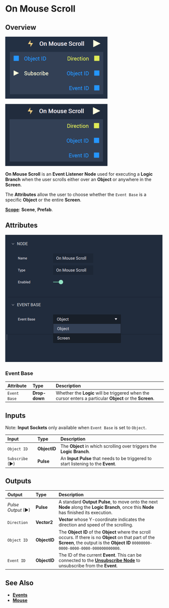 # On Mouse Scroll

## Overview

![The On Mouse Scroll Node with Object base.](../../../.gitbook/assets/on-mouse-scroll-objbase.png)

![The On Mouse Scroll Node with Screen base.](../../../.gitbook/assets/on-mouse-scroll-scrbase.png)

**On Mouse Scroll** is an **Event Listener** **Node** used for executing a **Logic Branch** when the user scrolls either over an **Object** or anywhere in the **Screen**.

The **Attributes** allow the user to choose whether the `Event Base` is a specific **Object** or the entire **Screen**.

[**Scope**](../../overview.md#scopes): **Scene**, **Prefab**.

## Attributes

![The On Mouse Scroll Node Attributes.](../../../.gitbook/assets/on-mouse-scroll-attri.png)

### Event Base

| Attribute | Type | Description |
| :--- | :--- | :--- |
| `Event Base` | **Drop-down** | Whether the **Logic** will be triggered when the cursor enters a particular **Object** or the **Screen**.  |

## Inputs

Note: **Input Sockets** only available when `Event Base` is set to `Object`.

| Input | Type | Description |
| :--- | :--- | :--- |
| `Object ID` | **ObjectID** | The **Object** in which scrolling over triggers the **Logic Branch**. |
| `Subscribe` (►)|**Pulse** | An **Input Pulse** that needs to be triggered to start listening to the **Event**. |

## Outputs

| Output | Type | Description |
| :--- | :--- | :--- |
| _Pulse Output_ \(►\) | **Pulse** | A standard **Output Pulse**, to move onto the next **Node** along the **Logic Branch**, once this **Node** has finished its execution. |
| `Direction` | **Vector2** | **Vector** whose Y-coordinate indicates the direction and speed of the scrolling. |
| `Object ID` | **ObjectID** |  The **Object ID** of the **Object** where the scroll occurs. If there is no **Object** on that part of the **Screen**, the output is the **Object ID** `00000000-0000-0000-0000-000000000000`. |
|`Event ID`| **ObjectID**| The ID of the current **Event**. This can be connected to the [**Unsubscribe Node**](../unsubscribe.md) to unsubscribe from the **Event**.|

## See Also

* [**Events**](../)
* [**Mouse**](./)

